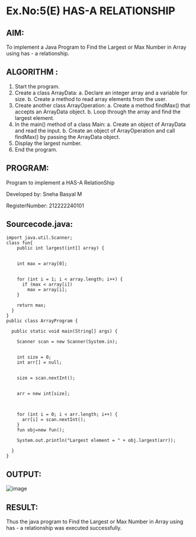 # Ex.No:5(E) HAS-A RELATIONSHIP
## AIM:
To implement a  Java Program to Find the Largest or Max Number in Array using has - a relationship.
## ALGORITHM :
1.	Start the program.
2.	Create a class ArrayData:
a.	Declare an integer array and a variable for size.
b.	Create a method to read array elements from the user.
3.	Create another class ArrayOperation:
a.	Create a method findMax() that accepts an ArrayData object.
b.	Loop through the array and find the largest element.
4.	In the main() method of a class Main:
a.	Create an object of ArrayData and read the input.
b.	Create an object of ArrayOperation and call findMax() by passing the ArrayData object.
5.	Display the largest number.
6.	End the program.

## PROGRAM:

Program to implement a HAS-A RelationShip

Developed by: Sneha Basyal M

RegisterNumber: 212222240101 


## Sourcecode.java:
```
import java.util.Scanner;
class fun{
    public int largest(int[] array) {
    
    
    int max = array[0];

   
    for (int i = 1; i < array.length; i++) {
      if (max < array[i])
        max = array[i];
    }

    return max;
  }
}
public class ArrayProgram {

  public static void main(String[] args) {
   
    Scanner scan = new Scanner(System.in);

    
    int size = 0;
    int arr[] = null;

   
    size = scan.nextInt();

   
    arr = new int[size];

  
  
    for (int i = 0; i < arr.length; i++) {
      arr[i] = scan.nextInt();
    }
    fun obj=new fun();
   
    System.out.println("Largest element = " + obj.largest(arr));

  }
}
```

## OUTPUT:
![image](https://github.com/user-attachments/assets/f3384590-75cf-4cda-9899-824f992f9287)


## RESULT:
Thus the java program to Find the Largest or Max Number in Array using has - a relationship was executed successfully. 

